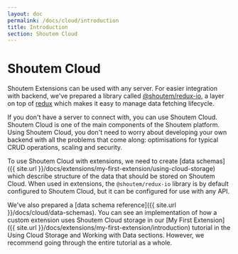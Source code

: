 ```yaml
---
layout: doc
permalink: /docs/cloud/introduction
title: Introduction
section: Shoutem Cloud
---
```


# Shoutem Cloud

Shoutem Extensions can be used with any server. For easier integration with backend, we've prepared a library called [@shoutem/redux-io](https://github.com/shoutem/redux-io), a layer on top of [redux](http://redux.js.org/docs/introduction/) which makes it easy to manage data fetching lifecycle.

If you don't have a server to connect with, you can use Shoutem Cloud. Shoutem Cloud is one of the main components of the Shoutem platform. Using Shoutem Cloud, you don't need to worry about developing your own backend with all the problems that come along: optimisations for typical CRUD operations, scaling and security.

[//]: # (Add picture of Shoutem Cloud)

To use Shoutem Cloud with extensions, we need to create [data schemas]({{ site.url }}/docs/extensions/my-first-extension/using-cloud-storage) which describe structure of the data that should be stored on Shoutem Cloud. When used in extensions, the `@shoutem/redux-io` library is by default configured to Shoutem Cloud, but it can be configured for use with any API.

We've also prepared a [data schema reference]({{ site.url }}/docs/cloud/data-schemas). You can see an implementation of how a custom extension uses Shoutem Cloud storage in our [My First Extension]({{ site.url }}/docs/extensions/my-first-extension/introduction) tutorial in the Using Cloud Storage and Working with Data sections. However, we recommend going through the entire tutorial as a whole.
